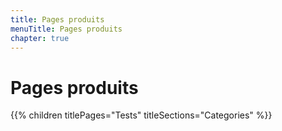 ```yaml
---
title: Pages produits
menuTitle: Pages produits
chapter: true
---
```


# Pages produits

{{% children titlePages="Tests" titleSections="Categories" %}}
